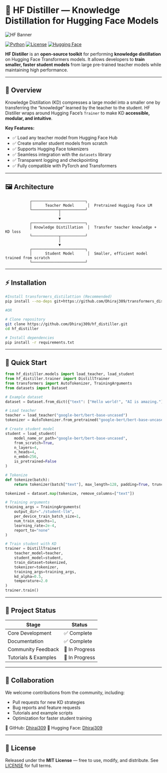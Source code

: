# 🧪 HF Distiller — Knowledge Distillation for Hugging Face Models

![HF Banner](https://huggingface.co/front/assets/huggingface_logo.svg)

[![Python](https://img.shields.io/badge/python-3.9%2B-blue)](https://www.python.org/)
[![License](https://img.shields.io/badge/license-MIT-green)](LICENSE)
[![Hugging Face](https://img.shields.io/badge/huggingface-Dhiraj309-orange)](https://huggingface.co/Dhiraj309)

**HF Distiller** is an **open-source toolkit** for performing **knowledge distillation** on Hugging Face Transformers models. It allows developers to **train smaller, faster student models** from large pre-trained teacher models while maintaining high performance.

---

## 📖 Overview

Knowledge Distillation (KD) compresses a large model into a smaller one by transferring the “knowledge” learned by the teacher to the student. HF Distiller wraps around Hugging Face’s `Trainer` to make KD **accessible, modular, and intuitive**.

**Key Features:**

* ✅ Load any teacher model from Hugging Face Hub
* ✅ Create smaller student models from scratch
* ✅ Supports Hugging Face tokenizers
* ✅ Seamless integration with the `datasets` library
* ✅ Transparent logging and checkpointing
* ✅ Fully compatible with PyTorch and Transformers

---

## 🖼 Architecture

```text
           ┌────────────────────────┐
           │      Teacher Model      │  Pretrained Hugging Face LM
           └────────────┬───────────┘
                        │
                        ▼
           ┌────────────────────────┐
           │ Knowledge Distillation  │  Transfer teacher knowledge + KD loss
           └────────────┬───────────┘
                        │
                        ▼
           ┌────────────────────────┐
           │      Student Model      │  Smaller, efficient model trained from scratch
           └────────────────────────┘
```

---

## ⚡ Installation

```bash
#Install transformers_distilattion (Recommended)
pip install --no-deps git+https://github.com/Dhiraj309/transformers_distillation.git

#OR

# Clone repository
git clone https://github.com/Dhiraj309/hf_distiller.git
cd hf_distiller

# Install dependencies
pip install -r requirements.txt
```

---

## 🏃 Quick Start

```python
from hf_distiller.models import load_teacher, load_student
from hf_distiller.trainer import DistillTrainer
from transformers import AutoTokenizer, TrainingArguments
from datasets import Dataset

# Example dataset
dataset = Dataset.from_dict({"text": ["Hello world!", "AI is amazing."]})

# Load teacher
teacher = load_teacher("google-bert/bert-base-uncased")
tokenizer = AutoTokenizer.from_pretrained("google-bert/bert-base-uncased")

# Create student model
student = load_student(
    model_name_or_path="google-bert/bert-base-uncased",
    from_scratch=True,
    n_layers=4,
    n_heads=4,
    n_embd=256,
    is_pretrained=False
)

# Tokenize
def tokenize(batch):
    return tokenizer(batch["text"], max_length=128, padding=True, truncation=True)

tokenized = dataset.map(tokenize, remove_columns=["text"])

# Training arguments
training_args = TrainingArguments(
    output_dir="./student-llm",
    per_device_train_batch_size=1,
    num_train_epochs=1,
    learning_rate=2e-4,
    report_to="none"
)

# Train student with KD
trainer = DistillTrainer(
    teacher_model=teacher,
    student_model=student,
    train_dataset=tokenized,
    tokenizer=tokenizer,
    training_args=training_args,
    kd_alpha=0.5,
    temperature=2.0
)
trainer.train()
```

---

## 📂 Project Status

| Stage                | Status         |
| -------------------- | -------------- |
| Core Development     | ✅ Complete     |
| Documentation        | ✅ Complete     |
| Community Feedback   | 🚧 In Progress |
| Tutorials & Examples | 🚧 In Progress |

---

## 🤝 Collaboration

We welcome contributions from the community, including:

* Pull requests for new KD strategies
* Bug reports and feature requests
* Tutorials and example scripts
* Optimization for faster student training

🔗 GitHub: [Dhiraj309](https://github.com/Dhiraj309)
🔗 Hugging Face: [Dhiraj309](https://huggingface.co/Dhiraj309)

---

## 📜 License

Released under the **MIT License** — free to use, modify, and distribute. See [LICENSE](LICENSE) for full terms.
